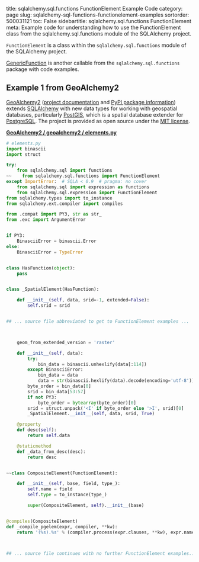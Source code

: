 title: sqlalchemy.sql.functions FunctionElement Example Code
category: page
slug: sqlalchemy-sql-functions-functionelement-examples
sortorder: 500031121
toc: False
sidebartitle: sqlalchemy.sql.functions FunctionElement
meta: Example code for understanding how to use the FunctionElement class from the sqlalchemy.sql.functions module of the SQLAlchemy project.


`FunctionElement` is a class within the `sqlalchemy.sql.functions` module of the SQLAlchemy project.

<a href="/sqlalchemy-sql-functions-genericfunction-examples.html">GenericFunction</a>
is another callable from the `sqlalchemy.sql.functions` package with code examples.

## Example 1 from GeoAlchemy2
[GeoAlchemy2](https://github.com/geoalchemy/geoalchemy2)
([project documentation](https://geoalchemy-2.readthedocs.io/en/latest/)
and
[PyPI package information](https://pypi.org/project/GeoAlchemy2/))
extends [SQLAlchemy](/sqlalchemy.html) with new data types for working
with geospatial databases, particularly [PostGIS](http://postgis.net/),
which is a spatial database extender for [PostgreSQL](/postgresql.html).
The project is provided as open source under the
[MIT license](https://github.com/geoalchemy/geoalchemy2/blob/master/COPYING.rst).

[**GeoAlchemy2 / geoalchemy2 / elements.py**](https://github.com/geoalchemy/geoalchemy2/blob/master/geoalchemy2/./elements.py)

```python
# elements.py
import binascii
import struct

try:
    from sqlalchemy.sql import functions
~~    from sqlalchemy.sql.functions import FunctionElement
except ImportError:  # SQLA < 0.9  # pragma: no cover
    from sqlalchemy.sql import expression as functions
    from sqlalchemy.sql.expression import FunctionElement
from sqlalchemy.types import to_instance
from sqlalchemy.ext.compiler import compiles

from .compat import PY3, str as str_
from .exc import ArgumentError


if PY3:
    BinasciiError = binascii.Error
else:
    BinasciiError = TypeError


class HasFunction(object):
    pass


class _SpatialElement(HasFunction):

    def __init__(self, data, srid=-1, extended=False):
        self.srid = srid


## ... source file abbreviated to get to FunctionElement examples ...



    geom_from_extended_version = 'raster'

    def __init__(self, data):
        try:
            bin_data = binascii.unhexlify(data[:114])
        except BinasciiError:
            bin_data = data
            data = str(binascii.hexlify(data).decode(encoding='utf-8'))
        byte_order = bin_data[0]
        srid = bin_data[53:57]
        if not PY3:
            byte_order = bytearray(byte_order)[0]
        srid = struct.unpack('<I' if byte_order else '>I', srid)[0]
        _SpatialElement.__init__(self, data, srid, True)

    @property
    def desc(self):
        return self.data

    @staticmethod
    def _data_from_desc(desc):
        return desc


~~class CompositeElement(FunctionElement):

    def __init__(self, base, field, type_):
        self.name = field
        self.type = to_instance(type_)

        super(CompositeElement, self).__init__(base)


@compiles(CompositeElement)
def _compile_pgelem(expr, compiler, **kw):
    return '(%s).%s' % (compiler.process(expr.clauses, **kw), expr.name)



## ... source file continues with no further FunctionElement examples...

```

